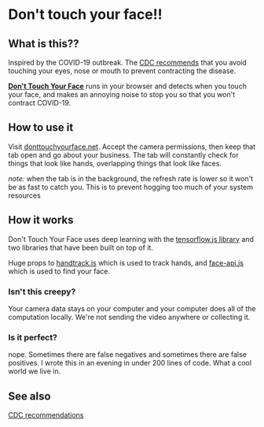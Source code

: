 # Don't touch your face!!

## What is this??

Inspired by the COVID-19 outbreak. The [CDC recommends](https://www.cdc.gov/coronavirus/2019-ncov/about/prevention-treatment.html) that you avoid touching your eyes, nose or mouth to prevent contracting the disease.

[**Don't Touch Your Face**](donttouchyourface.net) runs in your browser and detects when you touch your face, and makes an annoying noise to stop you so that you won't contract COVID-19.

## How to use it

Visit [donttouchyourface.net](http://donttouchyourface.net). Accept the camera permissions, then keep that tab open and go about your business.
The tab will constantly check for things that look like hands, overlapping things that look like faces.

*note:* when the tab is in the background, the refresh rate is lower so it won't be as fast to catch you. This is to prevent hogging too much of your system resources

## How it works

Don't Touch Your Face uses deep learning with the [tensorflow.js library](https://www.tensorflow.org/js) and two libraries that have been built on top of it.

Huge props to <a href="https://github.com/victordibia/handtrack.js">handtrack.js</a> which is used to track hands, and <a href="https://github.com/justadudewhohacks/face-api.js">face-api.js</a> which is used to find your face.


### Isn't this creepy?

Your camera data stays on your computer and your computer does all of the computation locally. We're not sending the video anywhere or collecting it.


### Is it perfect?

nope. Sometimes there are false negatives and sometimes there are false positives.
I wrote this in an evening in under 200 lines of code. What a cool world we live in.


## See also

[CDC recommendations](https://www.cdc.gov/coronavirus/2019-ncov/about/prevention-treatment.html)